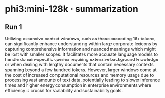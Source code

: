 # phi3:mini-128k · summarization

## Run 1

Utilizing expansive context windows, such as those exceeding 16k tokens, can significantly enhance understanding within large corporate lexicons by capturing comprehensive information and nuanced meanings which might be lost with smaller scopes. It facilitates more accurate language models to handle domain-specific queries requiring extensive background knowledge or when dealing with lengthy documents that contain necessary contexts spanning beyond a few hundred tokens. However, larger windows come at the cost of increased computational resources and memory usage due to processing vast amounts of text data, potentially leading to slower inference times and higher energy consumption in enterprise environments where efficiency is crucial for scalability and sustainability goals.

